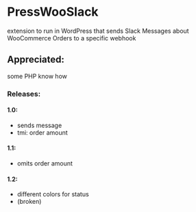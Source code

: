 # PressWooSlack
extension to run in WordPress that sends Slack Messages about WooCommerce Orders to a specific webhook 


## Appreciated:
  some PHP know how

### Releases:
  #### 1.0: 
  - sends message
  - tmi: order amount
  #### 1.1: 
  - omits order amount
  #### 1.2: 
  - different colors for status
  - (broken)
